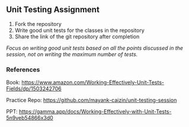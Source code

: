 ## Unit Testing Assignment

1. Fork the repository
2. Write good unit tests for the classes in the repository
3. Share the link of the git repository after completion

*Focus on writing good unit tests based on all the points discussed in the session, not on writing the maximum number of tests.*

### References

Book: https://www.amazon.com/Working-Effectively-Unit-Tests-Fields/dp/1503242706

Practice Repo: https://github.com/mayank-caizin/unit-testing-session

PPT: https://gamma.app/docs/Working-Effectively-with-Unit-Tests-5n9veb54866x3d0

